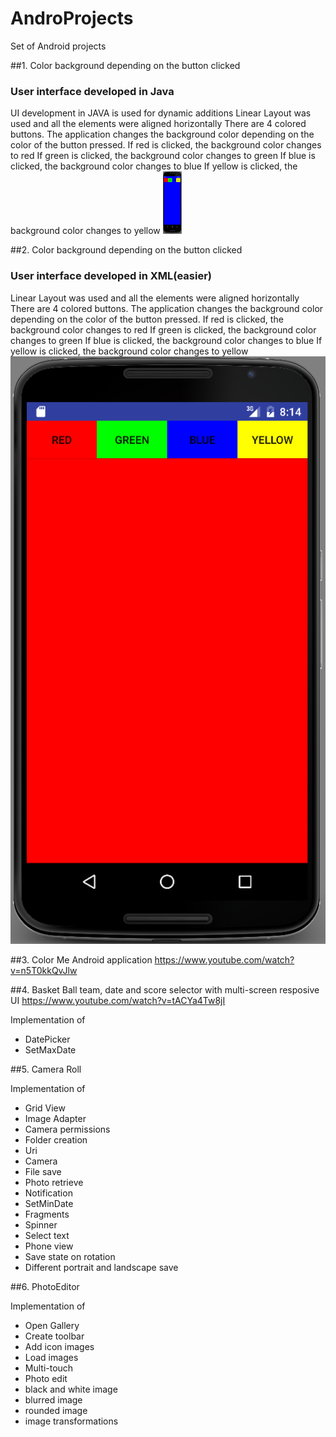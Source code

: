 # AndroProjects
Set of Android projects

##1. Color background depending on the button clicked
### User interface developed in Java

UI development in JAVA is used for dynamic additions
Linear Layout was used and all the elements were aligned horizontally
There are 4 colored buttons. 
The application changes the background color depending on the color of the button pressed.
If red is clicked, the background color changes to red
If green is clicked, the background color changes to green
If blue is clicked, the background color changes to blue
If yellow is clicked, the background color changes to yellow
<img src="Pictures/1.Button_Background_java/java_blue.png" alt="Program 1 screenshot" style="width:30px;height:100px">



##2. Color background depending on the button clicked
### User interface developed in XML(easier)

Linear Layout was used and all the elements were aligned horizontally
There are 4 colored buttons. 
The application changes the background color depending on the color of the button pressed.
If red is clicked, the background color changes to red
If green is clicked, the background color changes to green
If blue is clicked, the background color changes to blue
If yellow is clicked, the background color changes to yellow
![2.screenshot](Pictures/2.Button_Background_xml/red_xml.png)


##3. Color Me Android application
https://www.youtube.com/watch?v=n5T0kkQvJlw

##4. Basket Ball team, date and score selector with multi-screen resposive UI
https://www.youtube.com/watch?v=tACYa4Tw8jI

Implementation of 
+ DatePicker
+ SetMaxDate


##5. Camera Roll

Implementation of
+ Grid View
+ Image Adapter
+ Camera permissions
+ Folder creation
+ Uri
+ Camera
+ File save
+ Photo retrieve
+ Notification
+ SetMinDate
+ Fragments
+ Spinner
+ Select text
+ Phone view
+ Save state on rotation
+ Different portrait and landscape save

##6. PhotoEditor

Implementation of
+ Open Gallery
+ Create toolbar
+ Add icon images
+ Load images
+ Multi-touch
+ Photo edit
+ black and white image
+ blurred image
+ rounded image
+ image transformations


